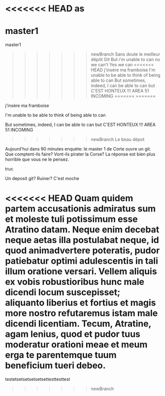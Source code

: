 <<<<<<< HEAD
as
=======
master1
=======
master1

>>>>>>> newBranch
Sans doute le meilleur dépôt Git 
But i'm unable to can
no we can't
Yes we can
<<<<<<< HEAD
j'insère ma framboise
I'm unable to be able to think of being able to can
But sometimes, indeed, I can be able to can
but C'EST HONTEUX !!! AREA 51 INCOMING
=======
=======

j'insère ma framboise

I'm unable to be able to think of being able to can

But sometimes, indeed, I can be able to can
but C'EST HONTEUX !!! AREA 51 INCOMING

>>>>>>> newBranch
Le beau dépot


Aujourd'hui dans 90 minutes enquète: le master 1 de Corte ouvre un git. Que comptent-ils faire? Vont-ils pirater la Corse? La réponse est bien plus horrible que vous ne le pensez.

truc

Un deposit git? Ruiner? C'est moche

<<<<<<< HEAD
Quam quidem partem accusationis admiratus sum et moleste tuli potissimum esse Atratino datam. Neque enim decebat neque aetas illa postulabat neque, id quod animadvertere poteratis, pudor patiebatur optimi adulescentis in tali illum oratione versari. Vellem aliquis ex vobis robustioribus hunc male dicendi locum suscepisset; aliquanto liberius et fortius et magis more nostro refutaremus istam male dicendi licentiam. Tecum, Atratine, agam lenius, quod et pudor tuus moderatur orationi meae et meum erga te parentemque tuum beneficium tueri debeo.
=======
testetsetsetsetsetsettesttesttest
>>>>>>> newBranch

